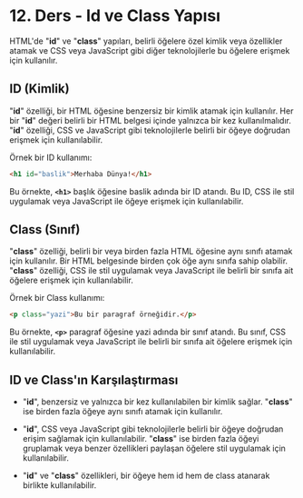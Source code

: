 # 12. Ders - Id ve Class Yapısı

HTML'de "**id**" ve "**class**" yapıları, belirli öğelere özel kimlik veya özellikler atamak ve CSS veya JavaScript gibi diğer teknolojilerle bu öğelere erişmek için kullanılır.

## ID (Kimlik)

"**id**" özelliği, bir HTML öğesine benzersiz bir kimlik atamak için kullanılır. Her bir "**id**" değeri belirli bir HTML belgesi içinde yalnızca bir kez kullanılmalıdır. "**id**" özelliği, CSS ve JavaScript gibi teknolojilerle belirli bir öğeye doğrudan erişmek için kullanılabilir.

Örnek bir ID kullanımı:

~~~ HTML
<h1 id="baslik">Merhaba Dünya!</h1>
~~~

Bu örnekte, **`<h1>`** başlık öğesine baslik adında bir ID atandı. Bu ID, CSS ile stil uygulamak veya JavaScript ile öğeye erişmek için kullanılabilir.

## Class (Sınıf)

"**class**" özelliği, belirli bir veya birden fazla HTML öğesine aynı sınıfı atamak için kullanılır. Bir HTML belgesinde birden çok öğe aynı sınıfa sahip olabilir. "**class**" özelliği, CSS ile stil uygulamak veya JavaScript ile belirli bir sınıfa ait öğelere erişmek için kullanılabilir.

Örnek bir Class kullanımı:

~~~ HTML
<p class="yazi">Bu bir paragraf örneğidir.</p>
~~~

Bu örnekte, **`<p>`** paragraf öğesine yazi adında bir sınıf atandı. Bu sınıf, CSS ile stil uygulamak veya JavaScript ile belirli bir sınıfa ait öğelere erişmek için kullanılabilir.

## ID ve Class'ın Karşılaştırması

* "**id**", benzersiz ve yalnızca bir kez kullanılabilen bir kimlik sağlar. "**class**" ise birden fazla öğeye aynı sınıfı atamak için kullanılır.

* "**id**", CSS veya JavaScript gibi teknolojilerle belirli bir öğeye doğrudan erişim sağlamak için kullanılabilir. "**class**" ise birden fazla öğeyi gruplamak veya benzer özellikleri paylaşan öğelere stil uygulamak için kullanılabilir.

* "**id**" ve "**class**" özellikleri, bir öğeye hem id hem de class atanarak birlikte kullanılabilir.